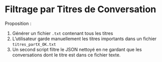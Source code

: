 # Filtrage par Titres de Conversation

Proposition :
1. Générer un fichier `.txt` contenant tous les titres
2. L’utilisateur garde manuellement les titres importants dans un fichier `titres_partX_OK.txt`
3. Un second script filtre le JSON nettoyé en ne gardant que les conversations dont le titre est dans ce fichier texte.